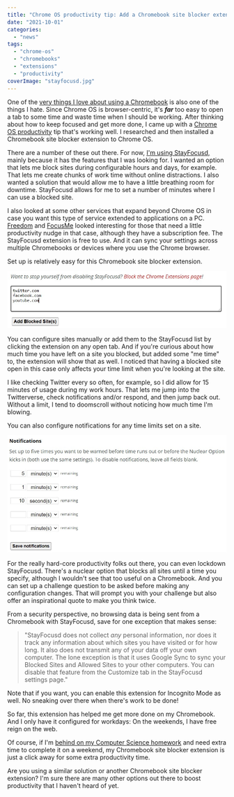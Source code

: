 ```yaml
---
title: "Chrome OS productivity tip: Add a Chromebook site blocker extension"
date: "2021-10-01"
categories: 
  - "news"
tags: 
  - "chrome-os"
  - "chromebooks"
  - "extensions"
  - "productivity"
coverImage: "stayfocusd.jpg"
---
```


One of the [very things I love about using a Chromebook](https://www.aboutchromebooks.com/news/how-to-view-apps-or-browser-tabs-side-by-side-on-a-chromebook-snap-assist/) is also one of the things I hate. Since Chrome OS is browser-centric, it's **_far_** too easy to open a tab to some time and waste time when I should be working. After thinking about how to keep focused and get more done, I came up with a [Chrome OS productivity](https://www.aboutchromebooks.com/tag/productivity/) tip that's working well. I researched and then installed a Chromebook site blocker extension to Chrome OS.

There are a number of these out there. For now, [I'm using StayFocusd,](https://chrome.google.com/webstore/detail/stayfocusd/laankejkbhbdhmipfmgcngdelahlfoji/related) mainly because it has the features that I was looking for. I wanted an option that lets me block sites during configurable hours and days, for example. That lets me create chunks of work time without online distractions. I also wanted a solution that would allow me to have a little breathing room for downtime. StayFocusd allows for me to set a number of minutes where I can use a blocked site.

I also looked at some other services that expand beyond Chrome OS in case you want this type of service extended to applications on a PC. [Freedom](https://freedom.to/) and [FocusMe](https://focusme.com/) looked interesting for those that need a little productivity nudge in that case, although they have a subscription fee. The StayFocusd extension is free to use. And it can sync your settings across multiple Chromebooks or devices where you use the Chrome browser.

Set up is relatively easy for this Chromebook site blocker extension.

![Chromebook site blocker extension list](images/blocked-sites.jpg)

You can configure sites manually or add them to the StayFocusd list by clicking the extension on any open tab. And if you're curious about how much time you have left on a site you blocked, but added some "me time" to, the extension will show that as well. I noticed that having a blocked site open in this case only affects your time limit when you're looking at the site.

I like checking Twitter every so often, for example, so I did allow for 15 minutes of usage during my work hours. That lets me jump into the Twitterverse, check notifications and/or respond, and then jump back out. Without a limit, I tend to doomscroll without noticing how much time I'm blowing.

You can also configure notifications for any time limits set on a site.

![Chromebook site blocker extension notifications](images/notifications.jpg)

For the really hard-core productivity folks out there, you can even lockdown StayFocusd. There's a nuclear option that blocks all sites until a time you specify, although I wouldn't see that too useful on a Chromebook. And you can set up a challenge question to be asked before making any configuration changes. That will prompt you with your challenge but also offer an inspirational quote to make you think twice.

From a security perspective, no browsing data is being sent from a Chromebook with StayFocusd, save for one exception that makes sense:

> "StayFocusd does not collect _any_ personal information, nor does it track any information about which sites you have visited or for how long. It also does not transmit any of your data off your own computer. The lone exception is that it uses Google Sync to sync your Blocked Sites and Allowed Sites to your other computers. You can disable that feature from the Customize tab in the StayFocusd settings page."

Note that if you want, you can enable this extension for Incognito Mode as well. No sneaking over there when there's work to be done!

So far, this extension has helped me get more done on my Chromebook. And I only have it configured for workdays: On the weekends, I have free reign on the web.

Of course, if I'm [behind on my Computer Science homework](https://www.aboutchromebooks.com/news/linux-on-chromebooks-just-might-get-me-through-a-masters-in-computer-science/) and need extra time to complete it on a weekend, my Chromebook site blocker extension is just a click away for some extra productivity time.

Are you using a similar solution or another Chromebook site blocker extension? I'm sure there are many other options out there to boost productivity that I haven't heard of yet.
